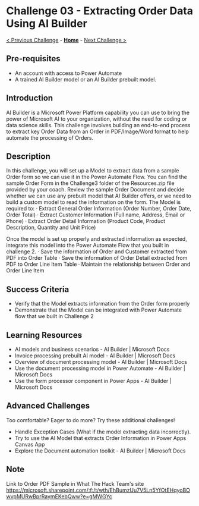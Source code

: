 # Challenge 03 - Extracting Order Data Using AI Builder

[< Previous Challenge](./Challenge-02.md) - **[Home](../README.md)** - [Next Challenge >](./Challenge-04.md)

## Pre-requisites

- An account with access to Power Automate
- A trained AI Builder model or an AI Builder prebuilt model.

## Introduction

AI Builder is a Microsoft Power Platform capability you can use to bring the power of Microsoft AI to your organization, without the need for coding or data science skills. This challenge involves building an end-to-end process to extract key Order Data from an Order in PDF/Image/Word format to help automate the processing of Orders.

## Description

In this challenge, you will set up a Model to extract data from a sample Order form so we can use it in the Power Automate Flow.
You can find the sample Order Form in the Challenge3 folder of the Resources.zip file provided by your coach.
Review the sample Order Document and decide whether we can use any prebuilt model that AI Builder offers, or we need to build a custom model to read the information on the form.
The Model is required to:
	· Extract General Order Information (Order Number, Order Date, Order Total)
	· Extract Customer Information (Full name, Address, Email or Phone)
	· Extract Order Detail Information (Product Code, Product Description, Quantity and Unit Price)
	
Once the model is set up properly and extracted information as expected, integrate this model into the Power Automate Flow that you built in challenge 2.
	· Save the information of Order and Customer extracted from PDF into Order Table
	· Save the information of Order Detail extracted from PDF to Order Line Item Table
	· Maintain the relationship between Order and Order Line Item

## Success Criteria

- Verify that the Model extracts information from the Order form properly
- Demonstrate that the Model can be integrated with Power Automate flow that we built in Challenge 2

## Learning Resources

- AI models and business scenarios - AI Builder | Microsoft Docs
- Invoice processing prebuilt AI model - AI Builder | Microsoft Docs
- Overview of document processing model - AI Builder | Microsoft Docs
- Use the document processing model in Power Automate - AI Builder | Microsoft Docs
- Use the form processor component in Power Apps - AI Builder | Microsoft Docs

## Advanced Challenges

Too comfortable? Eager to do more? Try these additional challenges!
- Handle Exception Cases (What if the model extracting data incorrectly).
- Try to use the AI Model that extracts Order Information in Power Apps Canvas App
- Explore the Document automation toolkit - AI Builder | Microsoft Docs

## Note

Link to Order PDF Sample in What The Hack Team's site
https://microsoft.sharepoint.com/:f:/t/wth/EhBumzUu7V5Ln5YfOtEHqyoBOwvpMURwBprRaymEKebQww?e=gMWGYc
